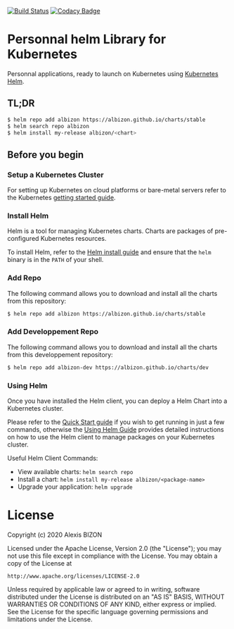 [![Build Status](https://travis-ci.org/albizon/charts.svg?branch=master)](https://travis-ci.org/albizon/charts)
[![Codacy Badge](https://app.codacy.com/project/badge/Grade/ce27797732674252bd283f1f9b199cc7)](https://www.codacy.com/manual/alexis.kayak/charts?utm_source=github.com&amp;utm_medium=referral&amp;utm_content=albizon/charts&amp;utm_campaign=Badge_Grade)
# Personnal helm Library for Kubernetes

Personnal applications, ready to launch on Kubernetes using [Kubernetes Helm](https://github.com/helm/helm).

## TL;DR

```bash
$ helm repo add albizon https://albizon.github.io/charts/stable
$ helm search repo albizon
$ helm install my-release albizon/<chart>
```

## Before you begin

### Setup a Kubernetes Cluster

For setting up Kubernetes on cloud platforms or bare-metal servers refer to the Kubernetes [getting started guide](http://kubernetes.io/docs/getting-started-guides/).

### Install Helm

Helm is a tool for managing Kubernetes charts. Charts are packages of pre-configured Kubernetes resources.

To install Helm, refer to the [Helm install guide](https://github.com/helm/helm#install) and ensure that the `helm` binary is in the `PATH` of your shell.

### Add Repo

The following command allows you to download and install all the charts from this repository:

```bash
$ helm repo add albizon https://albizon.github.io/charts/stable
```

### Add Developpement Repo

The following command allows you to download and install all the charts from this developpement repository:


```bash
$ helm repo add albizon-dev https://albizon.github.io/charts/dev
```

### Using Helm

Once you have installed the Helm client, you can deploy a Helm Chart into a Kubernetes cluster.

Please refer to the [Quick Start guide](https://helm.sh/docs/intro/quickstart/) if you wish to get running in just a few commands, otherwise the [Using Helm Guide](https://helm.sh/docs/intro/using_helm/) provides detailed instructions on how to use the Helm client to manage packages on your Kubernetes cluster.

Useful Helm Client Commands:
* View available charts: `helm search repo`
* Install a chart: `helm install my-release albizon/<package-name>`
* Upgrade your application: `helm upgrade`

# License

Copyright (c) 2020 Alexis BIZON

Licensed under the Apache License, Version 2.0 (the "License");
you may not use this file except in compliance with the License.
You may obtain a copy of the License at

    http://www.apache.org/licenses/LICENSE-2.0

Unless required by applicable law or agreed to in writing, software
distributed under the License is distributed on an "AS IS" BASIS,
WITHOUT WARRANTIES OR CONDITIONS OF ANY KIND, either express or implied.
See the License for the specific language governing permissions and
limitations under the License.
